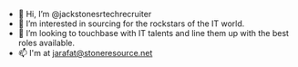 - 👋 Hi, I’m @jackstonesrtechrecruiter
- 👀 I’m interested in sourcing for the rockstars of the IT world.
- 💞️ I’m looking to touchbase with IT talents and line them up with the best roles available.
- 📫 I'm at jarafat@stoneresource.net

<!---
jackstonesrtechrecruiter/jackstonesrtechrecruiter is a ✨ special ✨ repository because its `README.md` (this file) appears on your GitHub profile.
You can click the Preview link to take a look at your changes.
--->
